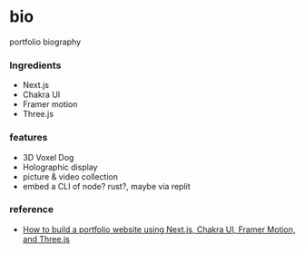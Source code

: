 # bio
portfolio biography

### Ingredients
- Next.js
- Chakra UI
- Framer motion
- Three.js

### features
- 3D Voxel Dog
- Holographic display
- picture & video collection
- embed a CLI of node? rust?, maybe via replit


### reference
- [How to build a portfolio website using Next.js, Chakra UI, Framer Motion, and Three.js](https://www.youtube.com/watch?v=bSMZgXzC9AA&t=4627s)
